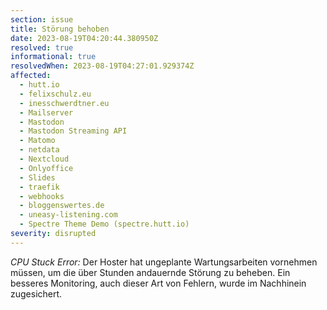 ```yaml
---
section: issue
title: Störung behoben
date: 2023-08-19T04:20:44.380950Z
resolved: true
informational: true
resolvedWhen: 2023-08-19T04:27:01.929374Z
affected:
  - hutt.io
  - felixschulz.eu
  - inesschwerdtner.eu
  - Mailserver
  - Mastodon
  - Mastodon Streaming API
  - Matomo
  - netdata
  - Nextcloud
  - Onlyoffice
  - Slides
  - traefik
  - webhooks
  - bloggenswertes.de
  - uneasy-listening.com
  - Spectre Theme Demo (spectre.hutt.io)
severity: disrupted
---
```

*CPU Stuck Error:* Der Hoster hat ungeplante Wartungsarbeiten vornehmen müssen, um die über Stunden andauernde Störung zu beheben. Ein besseres Monitoring, auch dieser Art von Fehlern, wurde im Nachhinein zugesichert.
        
